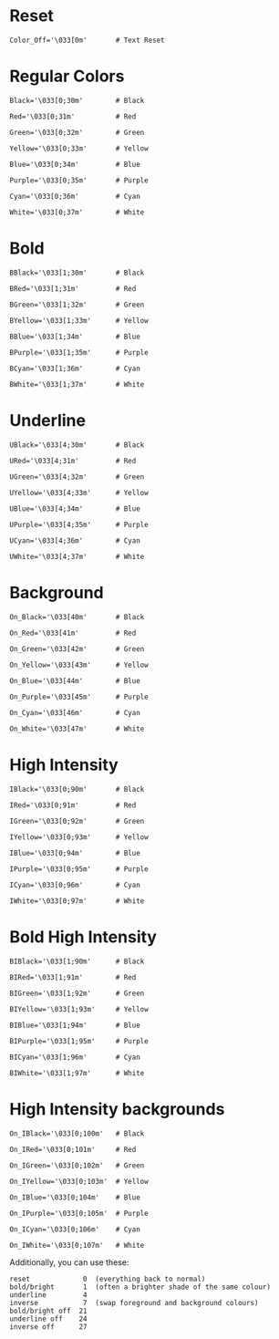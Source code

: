 # Reset
```
Color_Off='\033[0m'       # Text Reset
```

# Regular Colors
```
Black='\033[0;30m'        # Black
```
```
Red='\033[0;31m'          # Red
```
```
Green='\033[0;32m'        # Green
```
```
Yellow='\033[0;33m'       # Yellow
```
```
Blue='\033[0;34m'         # Blue
```
```
Purple='\033[0;35m'       # Purple
```
```
Cyan='\033[0;36m'         # Cyan
```
```
White='\033[0;37m'        # White
```

# Bold
```
BBlack='\033[1;30m'       # Black
```
```
BRed='\033[1;31m'         # Red
```
```
BGreen='\033[1;32m'       # Green
```
```
BYellow='\033[1;33m'      # Yellow
```
```
BBlue='\033[1;34m'        # Blue
```
```
BPurple='\033[1;35m'      # Purple
```
```
BCyan='\033[1;36m'        # Cyan
```
```
BWhite='\033[1;37m'       # White
```

# Underline
```
UBlack='\033[4;30m'       # Black
```
```
URed='\033[4;31m'         # Red
```
```
UGreen='\033[4;32m'       # Green
```
```
UYellow='\033[4;33m'      # Yellow
```
```
UBlue='\033[4;34m'        # Blue
```
```
UPurple='\033[4;35m'      # Purple
```
```
UCyan='\033[4;36m'        # Cyan
```
```
UWhite='\033[4;37m'       # White
```

# Background
```
On_Black='\033[40m'       # Black
```
```
On_Red='\033[41m'         # Red
```
```
On_Green='\033[42m'       # Green
```
```
On_Yellow='\033[43m'      # Yellow
```
```
On_Blue='\033[44m'        # Blue
```
```
On_Purple='\033[45m'      # Purple
```
```
On_Cyan='\033[46m'        # Cyan
```
```
On_White='\033[47m'       # White
```

# High Intensity
```
IBlack='\033[0;90m'       # Black
```
```
IRed='\033[0;91m'         # Red
```
```
IGreen='\033[0;92m'       # Green
```
```
IYellow='\033[0;93m'      # Yellow
```
```
IBlue='\033[0;94m'        # Blue
```
```
IPurple='\033[0;95m'      # Purple
```
```
ICyan='\033[0;96m'        # Cyan
```
```
IWhite='\033[0;97m'       # White
```

# Bold High Intensity
```
BIBlack='\033[1;90m'      # Black
```
```
BIRed='\033[1;91m'        # Red
```
```
BIGreen='\033[1;92m'      # Green
```
```
BIYellow='\033[1;93m'     # Yellow
```
```
BIBlue='\033[1;94m'       # Blue
```
```
BIPurple='\033[1;95m'     # Purple
```
```
BICyan='\033[1;96m'       # Cyan
```
```
BIWhite='\033[1;97m'      # White
```

# High Intensity backgrounds
```
On_IBlack='\033[0;100m'   # Black
```
```
On_IRed='\033[0;101m'     # Red
```
```
On_IGreen='\033[0;102m'   # Green
```
```
On_IYellow='\033[0;103m'  # Yellow
```
```
On_IBlue='\033[0;104m'    # Blue
```
```
On_IPurple='\033[0;105m'  # Purple
```
```
On_ICyan='\033[0;106m'    # Cyan
```
```
On_IWhite='\033[0;107m'   # White
```
Additionally, you can use these:
```
reset             0  (everything back to normal)
bold/bright       1  (often a brighter shade of the same colour)
underline         4
inverse           7  (swap foreground and background colours)
bold/bright off  21
underline off    24
inverse off      27
```